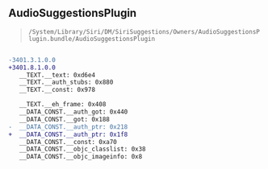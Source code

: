 ## AudioSuggestionsPlugin

> `/System/Library/Siri/DM/SiriSuggestions/Owners/AudioSuggestionsPlugin.bundle/AudioSuggestionsPlugin`

```diff

-3401.3.1.0.0
+3401.8.1.0.0
   __TEXT.__text: 0xd6e4
   __TEXT.__auth_stubs: 0x880
   __TEXT.__const: 0x978

   __TEXT.__eh_frame: 0x408
   __DATA_CONST.__auth_got: 0x440
   __DATA_CONST.__got: 0x188
-  __DATA_CONST.__auth_ptr: 0x218
+  __DATA_CONST.__auth_ptr: 0x1f8
   __DATA_CONST.__const: 0xa70
   __DATA_CONST.__objc_classlist: 0x38
   __DATA_CONST.__objc_imageinfo: 0x8

```
